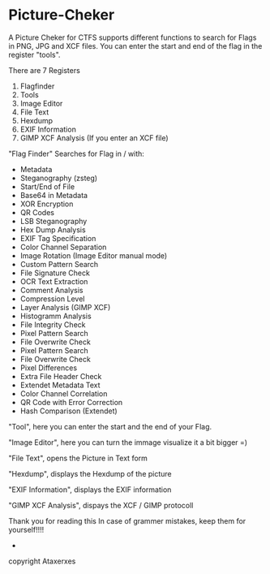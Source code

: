 # Picture-Cheker
A Picture Cheker for CTFS 
supports different functions to search for Flags in PNG, JPG and XCF files.
You can enter the start and end of the flag in the register "tools".

There are 7 Registers
1. Flagfinder
2. Tools
3. Image Editor
4. File Text
5. Hexdump
6. EXIF Information
7. GIMP XCF Analysis (If you enter an XCF file)

"Flag Finder" Searches for Flag in / with:
- Metadata 
- Steganography (zsteg)
- Start/End of File
- Base64 in Metadata 
- XOR Encryption
- QR Codes
- LSB Steganography
- Hex Dump Analysis
- EXIF Tag Specification
- Color Channel Separation
- Image Rotation (Image Editor manual mode)
- Custom Pattern Search
- File Signature Check
- OCR Text Extraction
- Comment Analysis
- Compression Level
- Layer Analysis (GIMP XCF)
- Histogramm Analysis
- File Integrity Check
- Pixel Pattern Search
- File Overwrite Check
- Pixel Pattern Search
- File Overwrite Check
- Pixel Differences
- Extra File Header Check
- Extendet Metadata Text
- Color Channel Correlation
- QR Code with Error Correction
- Hash Comparison (Extendet)

"Tool", here you can enter the start and the end of your Flag.

"Image Editor", here you can turn the immage visualize it a bit bigger =)

"File Text", opens the Picture in Text form

"Hexdump", displays the Hexdump of the picture

"EXIF Information", displays the EXIF information

"GIMP XCF Analysis", dispays the XCF / GIMP protocoll


Thank you for reading this
In case of grammer mistakes, keep them for yourself!!!!
 
-

copyright Ataxerxes
